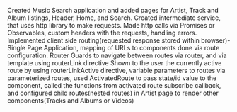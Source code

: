 Created Music Search application and added pages for Artist, Track and Album listings, Header, Home, and Search. Created intermediate service, that uses http library to make requests. Made http calls via Promises or Observables, custom headers with the requests, handling errors. Implemented client side routing(requested response stored within browser)-Single Page Application, mapping of URLs to components done via route configuration.  Router Guards to navigate between routes via router, and via template using routerLink directive
Shown to the user the currently active route by using routerLinkActive directive, variable parameters to routes via parameterized routes, used ActivatedRoute to pass state/id value to the component, called the functions from activated route subscribe callback, and configured child routes(nested routes) in Artist page to render other components(Tracks and Albums or Videos)
